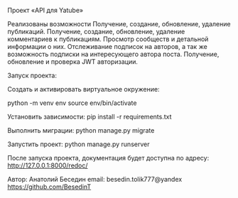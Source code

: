 Проект «API для Yatube»

Реализованы возможности
Получение, создание, обновление, удаление публикаций.
Получение, создание, обновление, удаление комментариев к публикациям.
Просмотр сообществ и детальной информации о них.
Отслеживание подписок на авторов, а так же возможность подписки на интересующего автора поста.
Получение, обновление и проверка JWT авторизации.

Запуск проекта:

Создать и активировать виртуальное окружение:

python -m venv env
source env/bin/activate

Установить зависимости: pip install -r requirements.txt

Выполнить миграции: python manage.py migrate

Запустить проект: python manage.py runserver

После запуска проекта, документация будет доступна по адресу:
http://127.0.0.1:8000/redoc/

Автор: Анатолий Беседин
email: besedin.tolik777@yandex
https://github.com/BesedinT
